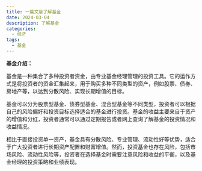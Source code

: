 ```yaml
---
title: 一篇文章了解基金
date: 2024-03-04
description: 了解基金
categories:
  - 经济
tags:
  - 基金
---
```



**基金介绍：**

基金是一种集合了多种投资者资金，由专业基金经理管理的投资工具。它的运作方式是将投资者的资金汇集起来，用于购买多种不同类型的资产，例如股票、债券、房地产等，以达到分散风险、实现长期增值的目标。

基金可以分为股票型基金、债券型基金、混合型基金等不同类型，投资者可以根据自己的风险偏好和投资目标选择适合的基金进行投资。基金的收益主要来自于资产的增值和分红，投资者通常可以通过定期报告或者网上查询了解基金的投资情况和收益情况。

相比于直接投资单一资产，基金具有分散风险、专业管理、流动性好等优势，适合于广大投资者进行长期资产配置和财富增值。然而，投资基金也存在风险，包括市场风险、流动性风险等，投资者在选择基金时需要注意风险和收益的平衡，以及基金经理的投资策略和业绩表现。
